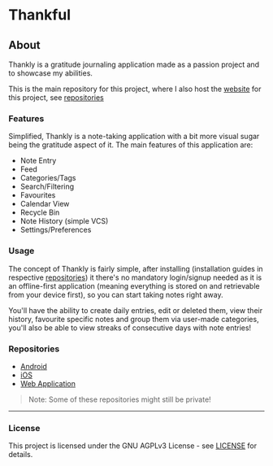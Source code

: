 # Thankful

## About
Thankly is a gratitude journaling application made as a passion project and to showcase my abilities.

This is the main repository for this project, where I also host the [website](https://thankly.arthurkasparian.dev) for this project, see [repositories](#repositories)

### Features
Simplified, Thankly is a note-taking application with a bit more visual sugar being the gratitude aspect of it. The main features of this application are:

- Note Entry
- Feed
- Categories/Tags
- Search/Filtering
- Favourites
- Calendar View
- Recycle Bin
- Note History (simple VCS)
- Settings/Preferences

### Usage
The concept of Thankly is fairly simple, after installing (installation guides in respective [repositories](#repositories)) it there's no mandatory login/signup needed as it is an offline-first application (meaning everything is stored on and retrievable from your device first), so you can start taking notes right away.

You'll have the ability to create daily entries, edit or deleted them, view their history, favourite specific notes and group them via user-made categories, you'll also be able to view streaks of consecutive days with note entries!

### Repositories
- [Android](https://github.com/ArthurKasparian/thankly.android)
- [iOS](https://github.com/ArthurKasparian/thankly.iOS)
- [Web Application](https://github.com/ArthurKasparian/thankly.web)

> Note: Some of these repositories might still be private!

---

### License
This project is licensed under the GNU AGPLv3 License - see [LICENSE](LICENSE) for details.